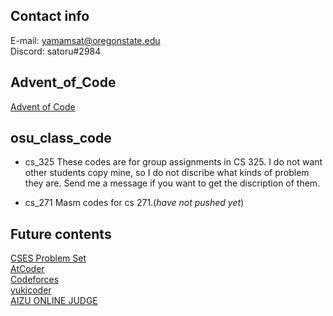 ## Contact info

E-mail: yamamsat@oregonstate.edu</br>
Discord: satoru#2984

## Advent_of_Code

[Advent of Code](https://adventofcode.com/)
## osu_class_code

* cs_325
These codes are for group assignments in CS 325. I do not want other students copy mine, so I do not discribe what kinds of problem they are. Send me a message if you want to get the discription of them.

* cs_271
Masm codes for cs 271.(*have not pushed yet*)
## Future contents

[CSES Problem Set](https://cses.fi/problemset/)</br>
[AtCoder](https://atcoder.jp/?lang=en)</br>
[Codeforces](https://codeforces.com/)</br>
[yukicoder](https://yukicoder.me/)</br>
[AIZU ONLINE JUDGE](https://onlinejudge.u-aizu.ac.jp/home)</br>
